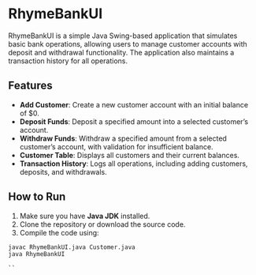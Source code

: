 # RhymeBankUI

RhymeBankUI is a simple Java Swing-based application that simulates basic bank operations, allowing users to manage customer accounts with deposit and withdrawal functionality. The application also maintains a transaction history for all operations.

## Features

- **Add Customer**: Create a new customer account with an initial balance of $0.
- **Deposit Funds**: Deposit a specified amount into a selected customer’s account.
- **Withdraw Funds**: Withdraw a specified amount from a selected customer’s account, with validation for insufficient balance.
- **Customer Table**: Displays all customers and their current balances.
- **Transaction History**: Logs all operations, including adding customers, deposits, and withdrawals.

## How to Run

1. Make sure you have **Java JDK** installed.
2. Clone the repository or download the source code.
3. Compile the code using:

```bash
javac RhymeBankUI.java Customer.java
java RhymeBankUI

``




